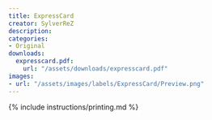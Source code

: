```yaml
---
title: ExpressCard
creator: SylverReZ
description:
categories:
- Original
downloads:
  expresscard.pdf:
    url: "/assets/downloads/expresscard.pdf"
images:
- url: "/assets/images/labels/ExpressCard/Preview.png"
---
```


{% include instructions/printing.md %}

